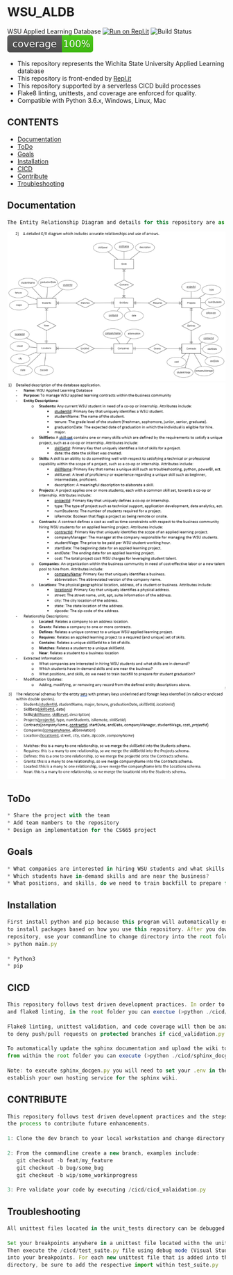 # WSU_ALDB
WSU Applied Learning Database
[![Run on Repl.it](https://repl.it/badge/github/kyle_lanier/wsual_db)](https://repl.it/github/kyle_lanier/wsual_db)
![Build Status](https://github.com/kyle-lanier-mscs/wsual_db/workflows/Python%20application/badge.svg?branch=master)
![Coverage](https://github.com/kyle-lanier-mscs/wsual_db/blob/master/resources/coverage.svg)

* This repository represents the Wichita State University Applied Learning database
* This repository is front-ended by [Repl.it](https://wsualdb.kyle-lanier.repl.run)
* This repository supported by a serverless CICD build processes
* Flake8 linting, unittests, and coverage are enforced for quality.
* Compatible with Python 3.6.x, Windows, Linux, Mac


## CONTENTS
* [Documentation](#documentation)
* [ToDo](#todo)
* [Goals](#goals)
* [Installation](#Installation)
* [CICD](#cicd)
* [Contribute](#contribute)
* [Troubleshooting](#troubleshooting)

## Documentation
```javascript
The Entity Relationship Diagram and details for this repository are as follows.
```
![](./resources/ER_Diagram.png)
![](./resources/Detailed_Description.png)
![](./resources/Relational_Schemas.png)


## ToDo
```javascript
* Share the project with the team
* Add team mambers to the repository
* Design an implementation for the CS665 project
```


## Goals
```javascript
* What companies are interested in hiring WSU students and what skills are in demand?
* Which students have in-demand skills and are near the business?
* What positions, and skills, do we need to train backfill to prepare for student graduation?
```

## Installation
```javascript
First install python and pip because this program will automatically execute pip commands
to install packages based on how you use this repository. After you download or cloan this 
repository, use your commandline to change directory into the root folder and then do:
> python main.py

* Python3
* pip
```

## CICD
```javascript
This repository follows test driven development practices. In order to self-validate unittests,
and flake8 linting, in the root folder you can exectue (>python ./cicd/cicd_validation.py). 

Flake8 linting, unittest validation, and code coverage will then be analyzed. Expect github
to deny push/pull requests on protected branches if cicd_validation.py is not satisfied.

To automatically update the sphinx documentation and upload the wiki to a hosting service,
from within the root folder you can execute (>python ./cicd/sphinx_docgen.py).

Note: to execute sphinx_docgen.py you will need to set your .env in the root directory and
establish your own hosting service for the sphinx wiki.
```

## CONTRIBUTE
```javascript
This repository follows test driven development practices and the steps below define
the process to contribute future enhancements.

1: Clone the dev branch to your local workstation and change directory into the root folder

2: From the commandline create a new branch, examples include:
   git checkout -b feat/my_feature
   git checkout -b bug/some_bug
   git checkout -b wip/some_workinprogress

3: Pre validate your code by executing /cicd/cicd_valaidation.py
```

## Troubleshooting
```javascript
All unittest files located in the unit_tests directory can be debugged using /cicd/test_suite.py

Set your breakpoints anywhere in a unittest file located withn the unit_tests directory.
Then execute the /cicd/test_suite.py file using debug mode (Visual Studio Code) to enter and step
into your breakpoints. For each new unittest file that is added into the unit_tests
directory, be sure to add the respective import within test_suite.py
```
